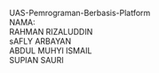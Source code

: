 UAS-Pemrograman-Berbasis-Platform<br>
NAMA:<br> RAHMAN RIZALUDDIN<br>
      sAFLY ARBAYAN<br>
      ABDUL MUHYI ISMAIL<br>
      SUPIAN SAURI
